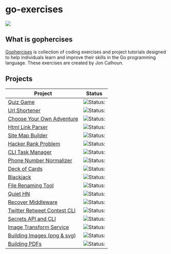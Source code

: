 # go-exercises

![](https://gophercises.com/img/gophercises_jumping.gif)

## What is gophercises

[Gophercises](https://gophercises.com/) is collection of coding exercises and project tutorials designed to help individuals learn and improve their skills in the Go programming language. These exercises are created by Jon Calhoun.

## Projects

| Project                                                       | Status                                                  |
| ------------------------------------------------------------- | ------------------------------------------------------- |
| [Quiz Game](./quiz-game/)                                     | ![Status:](https://img.shields.io/badge/Finished-green) |
| [Url Shortener](./url-shortener/)                             | ![Status:](https://img.shields.io/badge/Finished-green) |
| [Choose Your Own Adventure](./cyoa/)                          | ![Status:](https://img.shields.io/badge/Finished-green) |
| [Html Link Parser](./html-link-parser/)                       | ![Status:](https://img.shields.io/badge/Finished-green) |
| [Site Map Builder](./sitemap-builder/)                        | ![Status:](https://img.shields.io/badge/Unfinished-red) |
| [Hacker Rank Problem](./hackerrank-problem/)                  | ![Status:](https://img.shields.io/badge/Unfinished-red) |
| [CLI Task Manager](./cli-task-manager/)                       | ![Status:](https://img.shields.io/badge/Unfinished-red) |
| [Phone Number Normalizer](./cli-task-manager/)                | ![Status:](https://img.shields.io/badge/Unfinished-red) |
| [Deck of Cards](./deck-of-cards/)                             | ![Status:](https://img.shields.io/badge/Unfinished-red) |
| [Blackjack](./blackjack/)                                     | ![Status:](https://img.shields.io/badge/Unfinished-red) |
| [File Renaming Tool](./file-renaming-tool/)                   | ![Status:](https://img.shields.io/badge/Unfinished-red) |
| [Quiet HN](./quiet-hn/)                                       | ![Status:](https://img.shields.io/badge/Unfinished-red) |
| [Recover Middleware](./recover-middleware/)                   | ![Status:](https://img.shields.io/badge/Unfinished-red) |
| [Twitter Retweet Contest CLI](./twitter-retweet-contest-cli/) | ![Status:](https://img.shields.io/badge/Unfinished-red) |
| [Secrets API and CLI](./screts-api-cli/)                      | ![Status:](https://img.shields.io/badge/Unfinished-red) |
| [Image Transform Service](./image-transform-service/)         | ![Status:](https://img.shields.io/badge/Unfinished-red) |
| [Building Images (png & svg)](./building-images/)             | ![Status:](https://img.shields.io/badge/Unfinished-red) |
| [Building PDFs](./building-pdfs/)                             | ![Status:](https://img.shields.io/badge/Unfinished-red) |
